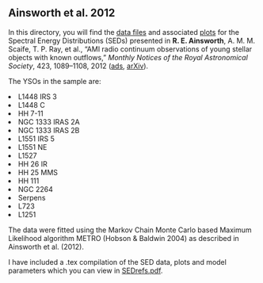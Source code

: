 <h2> Ainsworth et al. 2012</h2>

In this directory, you will find the <a href="https://github.com/rainsworth/Spectral-Energy-Distributions/blob/master/Ainsworth2012/data">data files</a> and associated <a href="https://github.com/rainsworth/Spectral-Energy-Distributions/blob/master/Ainsworth2012/plots">plots</a> for the Spectral Energy Distributions (SEDs) presented in <b>R. E. Ainsworth</b>, A. M. M. Scaife, T. P. Ray, et al., “AMI radio continuum observations of young stellar objects with known outflows,” <i>Monthly Notices of the Royal Astronomical Society</i>, 423, 1089–1108, 2012 (<a href="http://adsabs.harvard.edu/abs/2012MNRAS.423.1089A">ads</a>, <a href="https://arxiv.org/abs/1203.3381">arXiv</a>).

The YSOs in the sample are:
<li> L1448 IRS 3
<li> L1448 C
<li> HH 7-11
<li> NGC 1333 IRAS 2A
<li> NGC 1333 IRAS 2B
<li> L1551 IRS 5
<li> L1551 NE
<li> L1527
<li> HH 26 IR
<li> HH 25 MMS
<li> HH 111
<li> NGC 2264
<li> Serpens
<li> L723
<li> L1251

The data were fitted using the Markov Chain Monte Carlo based Maximum Likelihood algorithm METRO (Hobson & Baldwin 2004) as described in Ainsworth et al. (2012).

I have included a .tex compilation of the SED data, plots and model parameters which you can view in <a href="https://github.com/rainsworth/Spectral-Energy-Distributions/blob/master/Ainsworth2012/SEDrefs.pdf">SEDrefs.pdf</a>.
